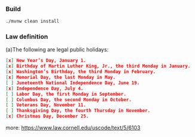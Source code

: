 ### Build 
```bash
./mvnw clean install 
```
### Law definition
(a)The following are legal public holidays:
```json
[x] New Year’s Day, January 1.
[x] Birthday of Martin Luther King, Jr., the third Monday in January.
[x] Washington’s Birthday, the third Monday in February.
[x] Memorial Day, the last Monday in May.
[ ] Juneteenth National Independence Day, June 19.
[x] Independence Day, July 4.
[ ] Labor Day, the first Monday in September.
[ ] Columbus Day, the second Monday in October.
[ ] Veterans Day, November 11.
[ ] Thanksgiving Day, the fourth Thursday in November.
[x] Christmas Day, December 25.
```
more: https://www.law.cornell.edu/uscode/text/5/6103